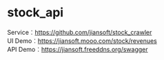 # stock_api
Service︰https://github.com/jiansoft/stock_crawler   
UI Demo︰https://jiansoft.mooo.com/stock/revenues  
API Demo︰https://jiansoft.freeddns.org/swagger  
